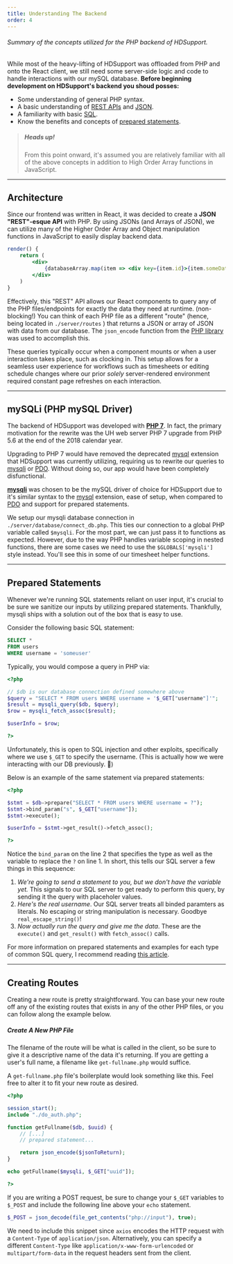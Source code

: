 ```yaml
---
title: Understanding The Backend
order: 4
---
```


###### Summary of the concepts utilized for the PHP backend of HDSupport.

<section id="intro" aria-label="Introduction to the backend">

While most of the heavy-lifting of HDSupport was offloaded from PHP and onto the React client, we still need some server-side logic and code to handle interactions with our mySQL database. **Before beginning development on HDSupport's backend you shoud posses:**

-   Some understanding of general PHP syntax.
-   A basic understanding of [REST APIs](https://developer.mozilla.org/en-US/docs/Glossary/REST) and [JSON](https://developer.mozilla.org/en-US/docs/Web/JavaScript/Reference/Global_Objects/JSON).
-   A familiarity with basic [SQL](https://www.w3schools.com/sql/).
-   Know the benefits and concepts of [prepared statements](http://php.net/manual/en/mysqli.quickstart.prepared-statements.php).

> ##### Heads up!
>
> From this point onward, it's assumed you are relatively familiar with all of the above concepts in addition to High Order Array functions in JavaScript.

</section>

---

<section id="architecture" aria-label="Backend architecture">

## Architecture

Since our frontend was written in React, it was decided to create a **JSON "REST"-esque API** with PHP. By using JSONs (and Arrays of JSON), we can utilize many of the Higher Order Array and Object manipulation functions in JavaScript to easily display backend data.

```jsx
render() {
    return (
        <div>
            {databaseArray.map(item => <div key={item.id}>{item.someData}</div>)}
        </div>
    )
}
```

Effectively, this "REST" API allows our React components to query any of the PHP files/endpoints for exactly the data they need at runtime. (non-blocking!) You can think of each PHP file as a different "route" (hence, being located in `./server/routes` ) that returns a JSON or array of JSON with data from our database. The `json_encode` function from the [PHP library](http://php.net/manual/en/function.json-encode.php) was used to accomplish this.

These queries typically occur when a component mounts or when a user interaction takes place, such as clocking in. This setup allows for a seamless user experience for workflows such as timesheets or editing schedule changes where our prior _solely_ server-rendered environment required constant page refreshes on each interaction.

</section>

---

<section id="mysql-driver" aria-label="Which mySQL driver was used?">

## mySQLi (PHP mySQL Driver)

The backend of HDSupport was developed with [**PHP 7**](http://php.net/manual/en/migration70.new-features.php#migration70.new-features.scalar-type-declarations). In fact, the primary motivation for the rewrite was the UH web server PHP 7 upgrade from PHP 5.6 at the end of the 2018 calendar year.

Upgrading to PHP 7 would have removed the deprecated [mysql](http://php.net/manual/en/book.mysql.php) extension that HDSupport was currently utilizing, requiring us to rewrite our queries to [mysqli](http://php.net/manual/en/book.mysqli.php) or [PDO](http://php.net/manual/en/ref.pdo-mysql.php). Without doing so, our app would have been completely disfunctional.

[**mysqli**](http://php.net/manual/en/book.mysqli.php) was chosen to be the mySQL driver of choice for HDSupport due to it's similar syntax to the [mysql](http://php.net/manual/en/book.mysql.php) extension, ease of setup, when compared to [PDO](http://php.net/manual/en/ref.pdo-mysql.php) and support for prepared statements.

We setup our mysqli database connection in `./server/database/connect_db.php`. This ties our connection to a global PHP variable called `$mysqli`. For the most part, we can just pass it to functions as expected. However, due to the way PHP handles variable scoping in nested functions, there are some cases we need to use the `$GLOBALS['mysqli']` style instead. You'll see this in some of our timesheet helper functions.

</section>

---

<section id="prepared-statements" aria-label="Prepared Statements">

## Prepared Statements

Whenever we're running SQL statements reliant on user input, it's crucial to be sure we sanitize our inputs by utilizing prepared statements. Thankfully, mysqli ships with a solution out of the box that is easy to use.

Consider the following basic SQL statement:

```sql
SELECT *
FROM users
WHERE username = 'someuser'
```

Typically, you would compose a query in PHP via:

```php
<?php

// $db is our database connection defined somewhere above
$query = "SELECT * FROM users WHERE username = '$_GET["username"]'";
$result = mysqli_query($db, $query);
$row = mysqli_fetch_assoc($result);

$userInfo = $row;

?>
```

Unfortunately, this is open to SQL injection and other exploits, specifically where we use `$_GET` to specify the username. (This is actually how we were interacting with our DB previously. 🤔)

Below is an example of the same statement via prepared statements:

```php
<?php

$stmt = $db->prepare("SELECT * FROM users WHERE username = ?");
$stmt->bind_param("s", $_GET["username"]);
$stmt->execute();

$userInfo = $stmt->get_result()->fetch_assoc();

?>
```

Notice the `bind_param` on the line 2 that specifies the type as well as the variable to replace the `?` on line 1. In short, this tells our SQL server a few things in this sequence:

1. _We're going to send a statement to you, but we don't have the variable yet._ This signals to our SQL server to get ready to perform this query, by sending it the query with placeholer values.
2. _Here's the real username_. Our SQL server treats all binded paramters as literals. No escaping or string manipulation is necessary. Goodbye `real_escape_string()`!
3. _Now actually run the query and give me the data_. These are the `execute()` and `get_result()` with `fetch_assoc()` calls.

For more information on prepared statements and examples for each type of common SQL query, I recommend reading [this article](https://websitebeaver.com/prepared-statements-in-php-mysqli-to-prevent-sql-injection).

</section>

---

<section id="creating-routes" aria-label="Creating A New Route">

## Creating Routes

Creating a new route is pretty straightforward. You can base your new route off any of the existing routes that exists in any of the other PHP files, or you can follow along the example below.

##### Create A New PHP File

The filename of the route will be what is called in the client, so be sure to give it a descriptive name of the data it's returning. If you are getting a user's full name, a filename like `get-fullname.php` would suffice.

A `get-fullname.php` file's boilerplate would look something like this. Feel free to alter it to fit your new route as desired.

```php
<?php

session_start();
include "./do_auth.php";

function getFullname($db, $uuid) {
    // [...]
    // prepared statement...

    return json_encode($jsonToReturn);
}

echo getFullname($mysqli, $_GET["uuid"]);

?>
```

If you are writing a POST request, be sure to change your `$_GET` variables to `$_POST` and include the following line above your `echo` statement.

```php
$_POST = json_decode(file_get_contents("php://input"), true);
```

We need to include this snippet since `axios` encodes the HTTP request with a `Content-Type` of `application/json`. Alternatively, you can specify a different `Content-Type` like `application/x-www-form-urlencoded` or `multipart/form-data` in the request headers sent from the client.

</section>
